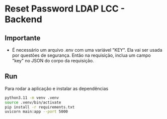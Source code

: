 # Reset Password LDAP LCC - Backend

## Importante
- É necessário um arquivo .env com uma variável "KEY". Ela vai ser usada por questões de segurança. Então na requisição, inclua um campo "key" no JSON do corpo da requisição.

## Run
Para rodar a aplicação e instalar as dependências

```sh
python3.11 -m venv .venv
source .venv/bin/activate
pip install -r requirements.txt
uvicorn main:app --port 5000
```

